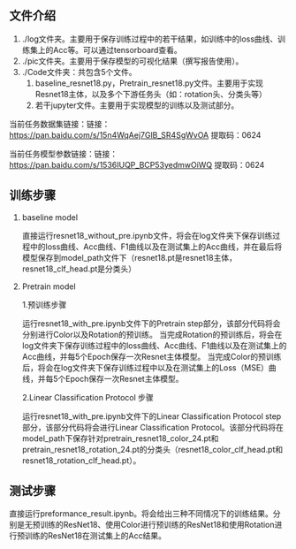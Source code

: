 ## 文件介绍

1. ./log文件夹。主要用于保存训练过程中的若干结果，如训练中的loss曲线、训练集上的Acc等。可以通过tensorboard查看。
2. ./pic文件夹。主要用于保存模型的可视化结果（撰写报告使用）。
3. ./Code文件夹：共包含5个文件。
   1. baseline_resnet18.py，Pretrain_resnet18.py文件。主要用于实现Resnet18主体，以及多个下游任务头（如：rotation头、分类头等）
   2. 若干jupyter文件。主要用于实现模型的训练以及测试部分。

当前任务数据集链接：链接：https://pan.baidu.com/s/15n4WqAej7GlB_SR4SgWvOA 提取码：0624 

当前任务模型参数链接：链接：https://pan.baidu.com/s/1536IUQP_BCP53yedmwOiWQ 提取码：0624 

## 训练步骤

1. baseline model

   直接运行resnet18_without_pre.ipynb文件，将会在log文件夹下保存训练过程中的loss曲线、Acc曲线、F1曲线以及在测试集上的Acc曲线，并在最后将模型保存到model_path文件下（resnet18.pt是resnet18主体，resnet18_clf_head.pt是分类头）
2. Pretrain model

   1.预训练步骤

   运行resnet18_with_pre.ipynb文件下的Pretrain step部分，该部分代码将会分别进行Color以及Rotation的预训练。
   当完成Rotation的预训练后，将会在log文件夹下保存训练过程中的loss曲线、Acc曲线、F1曲线以及在测试集上的Acc曲线，并每5个Epoch保存一次Resnet主体模型。
   当完成Color的预训练后，将会在log文件夹下保存训练过程中以及在测试集上的Loss（MSE）曲线，并每5个Epoch保存一次Resnet主体模型。

   2.Linear Classification Protocol 步骤

   运行resnet18_with_pre.ipynb文件下的Linear Classification Protocol step部分，该部分代码将会进行Linear Classification Protocol。该部分代码将在model_path下保存针对pretrain_resnet18_color_24.pt和pretrain_resnet18_rotation_24.pt的分类头（resnet18_color_clf_head.pt和resnet18_rotation_clf_head.pt）。

## 测试步骤

直接运行preformance_result.ipynb。将会给出三种不同情况下的训练结果。分别是无预训练的ResNet18、使用Color进行预训练的ResNet18和使用Rotation进行预训练的ResNet18在测试集上的Acc结果。
